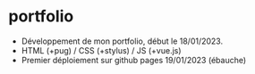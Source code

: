 # portfolio
* Développement de mon portfolio, début le 18/01/2023.
* HTML (+pug) / CSS (+stylus) / JS (+vue.js)
* Premier déploiement sur github pages 19/01/2023 (ébauche)
